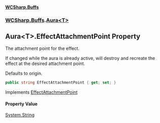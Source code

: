#### [WCSharp\.Buffs](README.md 'README')
### [WCSharp\.Buffs](WCSharp.Buffs.md 'WCSharp\.Buffs').[Aura&lt;T&gt;](WCSharp.Buffs.Aura_T_.md 'WCSharp\.Buffs\.Aura\<T\>')

## Aura\<T\>\.EffectAttachmentPoint Property

The attachment point for the effect\.

If changed while the aura is already active, will destroy and recreate the effect at the desired attachment point.

Defaults to origin.

```csharp
public string EffectAttachmentPoint { get; set; }
```

Implements [EffectAttachmentPoint](WCSharp.Buffs.IAura.EffectAttachmentPoint.md 'WCSharp\.Buffs\.IAura\.EffectAttachmentPoint')

#### Property Value
[System\.String](https://learn.microsoft.com/en-us/dotnet/api/system.string 'System\.String')